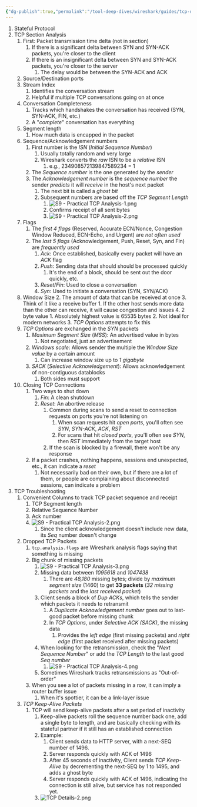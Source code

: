 ```yaml
---
{"dg-publish":true,"permalink":"/tool-deep-dives/wireshark/guides/tcp-details/"}
---
```


1. Stateful Protocol
2. TCP Section Analysis
	1. First: Packet transmission time delta (not in section)
		1. If there is a significant delta between SYN and SYN-ACK packets, you're closer to the client
		2. If there is an insignificant delta between SYN and SYN-ACK packets, you're closer to the server
			1. The delay would be between the SYN-ACK and ACK
	2. Source/Destination ports
	3. Stream Index
		1. Identifies the conversation stream
		2. Helpful if multiple TCP conversations going on at once
	4. Conversation Completeness
		1. Tracks which handshakes the conversation has received (SYN, SYN-ACK, FIN, etc.)
		2. A "*complete*" conversation has everything
	5. Segment length
		1. How much data is encapped in the packet
	6. Sequence/Acknowledgement numbers
		1. First number is the *ISN* (*Initial Sequence Number*)
			1. Usually totally random and very large
			2. Wireshark converts the *raw* ISN to be a *relative* ISN
				1. e.g., 234908572139847589234 = 1
		2. The *Sequence number* is the one generated by the *sender*
		3. The *Acknowledgement number* is the *sequence number* the sender *predicts* it will *receive* in the host's next packet
			1. The next bit is called a *ghost bit*
			2. Subsequent numbers are based off the *TCP Segment Length*
				1. ![S9 - Practical TCP Analysis-1.png](/img/user/Attachments/S9%20-%20Practical%20TCP%20Analysis-1.png)
				2. Confirms receipt of all sent bytes
				3. ![S9 - Practical TCP Analysis-2.png](/img/user/Attachments/S9%20-%20Practical%20TCP%20Analysis-2.png)
	7. Flags
		1. The *first 4 flags* (Reserved, Accurate ECN/Nonce, Congestion Window Reduced, ECN-Echo, and Urgent) are *not often used*
		2. The *last 5 flags* (Acknowledgement, Push, Reset, Syn, and Fin) are *frequently used*
			1. *Ack*: Once established, basically every packet will have an *ACK* flag
			2. *Push*: Sending data that should should be processed quickly
				1. It's the end of a block, should be sent out the door quickly, etc.
			3. *Reset*/*Fin*: Used to close a conversation
			4. *Syn*: Used to initiate a conversation (SYN, SYN/ACK)
	8. Window Size
		2. The amount of data that can be received at once
		3. Think of it like a receive buffer
			1. If the other host sends more data than the other can receive, it will cause congestion and issues
		4. 2 byte value
			1. Absolutely highest value is 65535 bytes
			2. Not ideal for modern networks
			3. *TCP Options* attempts to fix this
	9. *TCP Options* are exchanged in the *SYN* packets
		1. *Maximum Segment Size* (*MSS*): An advertised value in bytes
			1. Not negotiated, just an advertisement
		2. *Windows scale*: Allows sender the multiple the *Window Size value* by a certain amount
			1. Can increase window size up to *1 gigabyte*
		3. *SACK* (*Selective Acknowledgement*): Allows acknowledgement of non-contiguous datablocks
			1. Both sides must support
	10. Closing TCP Connections
		1. Two ways to shut down
			1. *Fin*: A clean shutdown
			2. *Reset*: An abortive release
				1. Common during scans to send a reset to connection requests on ports you're not listening on
					1. When scan requests hit *open ports*, you'll often see *SYN*, *SYN-ACK*, *ACK*, *RST*
					2. For scans that hit *closed ports*, you'll often see *SYN*, then *RST* immediately from the target host
				2. If the scan is blocked by a firewall, there won't be any response
		2. If a packet crashes, nothing happens, sessions end unexpected, etc., it can indicate a *reset*
			1. Not necessarily bad on their own, but if there are a lot of them, or people are complaining about disconnected sessions, can indicate a problem
3. TCP Troubleshooting
	1. Convenient Columns to track TCP packet sequence and receipt
		1. TCP Segment length
		2. Relative Sequence Number
		3. Ack number
		4. ![S9 - Practical TCP Analysis-2.png](/img/user/Attachments/S9%20-%20Practical%20TCP%20Analysis-2.png)
			1. Since the client acknowledgement doesn't include new data, its *Seq* number doesn't change
	2. Dropped TCP Packets
		1. `tcp.analysis.flags` are Wireshark analysis flags saying that something is missing
		2. Big chunk of missing packets
			1. ![S9 - Practical TCP Analysis-3.png](/img/user/Attachments/S9%20-%20Practical%20TCP%20Analysis-3.png)
			2. Missing data between *1095618* and *1047438*
				1. There are *48,180* missing bytes; divide by *maximum segment size* (1460) to get **33 packets** (*32 missing packets* and the *last received packet*)
			3. Client sends a block of *Dup ACKs*, which tells the sender which packets it needs to retransmit
				1. A *Duplicate Acknowledgement number* goes out to last-good packet before missing chunk
				2. In *TCP Options*, under *Selective ACK (SACK)*, the missing data
					1. Provides the *left edge* (first missing packets) and *right edge* (first packet received after missing packets)
			4. When looking for the retransmission, check the "*Next Sequence Number*" or add the *TCP Length* to the last good *Seq number*
				1. ![S9 - Practical TCP Analysis-4.png](/img/user/Attachments/S9%20-%20Practical%20TCP%20Analysis-4.png)
			5. Sometimes Wireshark tracks retransmissions as "Out-of-order"
		3. When you see a lot of packets missing in a row, it can imply a router buffer issue
			1. When it's spottier, it can be a link-layer issue
	3. *TCP Keep-Alive Packets*
		1. TCP will send keep-alive packets after a set period of inactivity
			1. Keep-alive packets roll the sequence number back one, add a single byte to length, and are basically checking with its stateful partner if it still has an established connection
			2. Example:
				1. Client sends data to HTTP server, with a next-SEQ number of 1496.
				2. Server responds quickly with ACK of 1496
				3. After 45 seconds of inactivity, Client sends *TCP Keep-Alive* by decrementing the next-SEQ by 1 to 1495, and adds a ghost byte
				4. Server responds quickly with ACK of 1496, indicating the connection is still alive, but service has not responded yet.
			3. ![TCP Details-2.png](/img/user/Attachments/TCP%20Details-2.png)